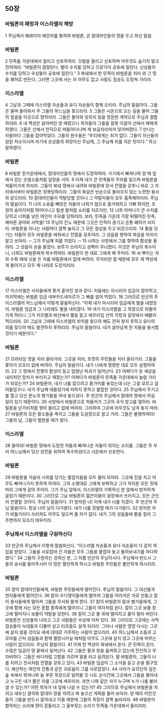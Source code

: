 ## 50장
### 바빌론의 패망과 이스라엘의 해방
1 주님께서 예레미야 예언자를 통하여 바빌론, 곧 칼데아인들의 땅을 두고 하신 말씀.
### 바빌론
2 민족들 가운데에서 알리고 선포하여라. 깃발을 올리고 선포하며 아무것도 숨기지 말고 전하여라. “바빌론이 점령된다. 벨이 수치를 당하고 므로닥이 공포에 질린다. 신상들이 수치를 당하고 우상들이 공포에 질린다.”
3 북녘에서 한 민족이 바빌론을 치러 와 그 땅을 폐허로 만든다. 그러면 그곳에 사는 자 아무도 없고 사람도 짐승도 도망쳐 가리라.
### 이스라엘
4 그날과 그때에 이스라엘 자손들과 유다 자손들이 함께 오리라. 주님의 말씀이다. 그들은 울며 돌아와서 주 그들의 하느님을 찾으리라.
5 그들은 시온으로 오는 길을 물어 그들의 얼굴을 이곳으로 향하리라. 그들은 돌아와 잊히지 않을 영원한 계약으로 주님과 결합하리라.
6 내 백성은 잃어버린 양 떼였으니 목자들이 그들을 잘못 이끌어 산에서 헤매게 하였다. 그들은 산에서 언덕으로 떠돌아다니며 제 보금자리마저 잊어버렸다.
7 만나는 자들마다 그들을 잡아먹었다. 그들의 원수들은 “우리에게는 죄가 없다. 그들이 자신들의 참된 처소이시며 자기네 조상들의 희망이신 주님께, 그 주님께 죄를 지은 탓이다.” 하고 말하였다.
### 바빌론
8 바빌론 한가운데에서, 칼데아인들의 땅에서 도망하여라. 거기에서 빠져나와 양 떼 앞에서 걷는 숫염소들처럼 앞장을 서라.
9 이제 내가 큰 민족들의 무리를 일으켜 바빌론을 쳐들어가게 하리라. 그들이 북녘 땅에서 내려와 바빌론에 맞서 전열을 갖추니 바로 그 자리에서부터 바빌론은 정복당하리라. 그들의 화살은 빈손으로 돌아오지 않는 노련한 용사와 같으리라.
10 칼데아인들이 약탈당할 것이니 그 약탈자들이 모두 흡족해하리라. 주님의 말씀이다.
11 나의 소유를 빼앗은 자들아 너희가 참으로 즐거워하고 기뻐 뛰지만, 초원의 송아지처럼 뛰어다니고 힘센 말처럼 소리를 지르지만,
12 너희 어머니가 큰 수치를 당하고 너희를 낳은 여인이 수모를 당하리라. 보라, 민족들 가운데 가장 뒤떨어진 민족, 메마른 광야와 사막을!
13 주님의 진노 때문에 그곳은 인적이 끊기고 온통 폐허가 되리라. 바빌론을 지나는 사람마다 깜짝 놀라고 그 모든 참상을 두고 비웃으리라.
14 활을 당기는 자들아 모두 바빌론을 에워싸고 전열을 갖추어라. 그 성읍을 향하여 화살을 아끼지 말고 쏘아라. ─ 그가 주님께 죄를 지었다. ─
15 너희는 사방에서 그를 향하여 함성을 올려라. 그 성읍이 손을 들었다. 보루가 쓰러지고 성벽이 무너졌다. 이것은 주님의 복수이니, 너희도 바빌론에게 복수하여라. 바빌론이 한 대로 그에게 해 주어라.
16 씨 뿌리는 자와 수확 때에 낫을 든 자를 바빌론에서 없애 버려라. 무자비한 칼 때문에 모두 제 백성에게 돌아가고 모두 제 나라로 도망치리라.
### 이스라엘
17 이스라엘은 사자들에게 쫓겨 흩어진 양과 같다. 처음에는 아시리아 임금이 잡아먹고, 마지막에는 바빌론 임금 네부카드네자르가 그 뼈를 씹어 먹었다.
18 그러므로 만군의 주 이스라엘의 하느님께서 이렇게 말씀하신다. “이제 내가 아시리아 임금에게 벌을 내렸듯이, 바빌론 임금과 그 나라에도 벌을 내리겠다.
19 내가 이스라엘을 그 목장으로 되돌아가게 하리니 그가 카르멜과 바산에서 풀을 뜯고 에프라임 산악 지방과 길앗에서 배불리 먹으리라.
20 그날과 그때에 이스라엘의 죄악을 찾으려 해도 전혀 찾지 못하고 유다의 죄를 찾으려 해도 발견하지 못하리라. 주님의 말씀이다. 내가 살아남게 한 자들을 용서할 것이기 때문이다.”
### 바빌론
21 므라타임 땅을 치러 올라가라. 그곳을 치러, 프콧의 주민들을 치러 올라가라. 그들을 쫓아가 모조리 없애 버려라. 주님의 말씀이다. 내가 너에게 명령한 대로 모두 실행하여라.
22 그 땅에서 전쟁의 함성이 일고 엄청난 파괴가 일어난다.
23 어쩌다가 온 세상을 내리치던 망치가 부러지고 깨졌는가? 어쩌다가 바빌론이 민족들 가운데에서 놀람 거리가 되었는가?
24 바빌론아, 내가 너를 잡으려고 올가미를 놓았는데 너는 그걸 모르고 걸려들었구나. 네가 주님께 대들었기에 피하지 못하고 붙잡힌 것이다.
25 주님께서 무기고를 열고 당신 분노의 병기들을 꺼내 놓으셨다. 주 만군의 주님께서 칼데아 땅에서 하실 일이 있기 때문이다.
26 사방에서 바빌론으로 쳐들어가 그곳의 곡식 창고를 열어라. 바빌론을 낟가리처럼 쌓아 올리고 없애 버려라. 그리하여 그곳에 아무것도 남겨 놓지 마라.
27 바빌론의 모든 황소들을 죽이고 그들을 도살장으로 끌고 가라. 그들은 불행하여라! 그들의 날, 그들이 벌받을 때가 왔다.
### 이스라엘
28 들어라! 바빌론 땅에서 도망친 자들과 빠져나온 자들이 외치는 소리를. 그들은 주 우리 하느님께서 당신 성전을 위하여 복수하셨다고 시온에서 선포한다.
### 바빌론
29 바빌론을 거슬러 시위를 당기는 활잡이들을 모두 불러 모아라. 그곳에 진을 치고 아무도 빠져나가지 못하게 하여라. 그의 소행대로 그에게 보복하고 그가 저지른 모든 짓에 따라 그에게 갚아 주어라. 그가 주님 앞에서, 이스라엘의 거룩하신 분 앞에서 방자하게 굴었기 때문이다.
30 그러므로 그날 바빌론의 젊은이들이 광장에서 쓰러지고, 모든 군인이 전멸할 것이다. 주님의 말씀이다.
31 방자한 너! 이제 내가 너를 치겠다. 주 만군의 주님 말씀이다. 정녕 너의 날이 다가왔다. 내가 너를 징벌할 때가 다가왔다.
32 방자한 자가 비틀거리다 쓰러져도 아무도 일으켜 줄 자가 없다. 내가 그의 성읍들에 불을 질러 그 주변까지 모조리 태우리라.
### 주님께서 이스라엘을 구원하신다
33 만군의 주님께서 이렇게 말씀하신다. “이스라엘 자손들과 유다 자손들이 다 같이 억압을 받았다. 그들을 사로잡아 간 자들은 모두 그들을 붙잡아 놓고 돌려보내기를 마다하였다.”
34 그들의 구원자는 강하신 분, 그 이름 만군의 주님이시다. 주님께서 반드시 그들의 송사를 들어주시어 이 땅은 평안하게 하시고 바빌론 주민들은 불안하게 하시리라.
### 바빌론
35 칼이 칼데아인들에게, 바빌론 주민들에게 떨어진다. 주님의 말씀이다. 그 대신들과 현자들에게 떨어진다.
36 칼이 수다쟁이들에게 떨어져 그들을 어리석은 자로 만들고 칼이 용사들에게 떨어져 그들을 무서워 떨게 한다.
37 칼이 바빌론의 말과 병거들에게, 그곳에 함께 사는 모든 혼합 종족에게 떨어지니 그들이 여자처럼 된다. 칼이 그곳 보물 창고에 떨어지니 보물이 약탈을 당한다.
38 칼이 그곳 물 위에 떨어지고 물이 말라 버린다. 바빌론은 신상들의 나라고 그곳 사람들은 우상에 미쳐 있다.
39 그러므로 그곳에는 사막 짐승들이 늑대들과 더불어 살고 타조들도 살게 되리라. 그러나 사람은 영영 다시는 그곳에 살지 않을 것이요 세세 대대로 거주하는 사람이 없으리라.
40 하느님께서 소돔과 고모라를 근처 성읍들과 함께 멸망시키실 때처럼 아무도 그곳에 살지 않고 그곳에 머무는 사람이 없으리라. 주님의 말씀이다.
41 이제 한 백성이 북녘에서 온다. 큰 민족이 온다. 수많은 임금이 땅 끝에서 일어난다.
42 그들은 활과 창을 움켜쥐고 있는데 잔인하고 무자비하다. 그들은 바다처럼 고함을 지르며 말을 타고 달려온다. 딸 바빌론아, 그들이 너를 치려고 전사처럼 전열을 갖추고 있다.
43 바빌론 임금이 그 소식을 듣고 손을 떨구었다. 해산하는 여인의 진통과 같은 괴로움이 그를 사로잡았다.
44 사자가 요르단의 깊은 숲 속에서 뛰쳐나와 늘 푸른 목장으로 달려들 듯 나도 순식간에 그곳에서 그들을 몰아내고 누구든 내가 뽑은 자를 그곳에 세우리라. 과연 나와 같은 자가 누구며 누가 나를 불러낼 수 있는가? 어떤 목자가 내 앞에 나설 수 있는가?
45 그러므로 주님께서 바빌론을 치려고 세우신 결의와 칼데아 땅을 치려고 짜 놓으신 계획을 들어 보아라. 양 떼의 어린것들이 그들을 반드시 끌어내고 이들 때문에 그들의 목장이 깜짝 놀라리라.
46 바빌론이 함락되는 소리에 땅이 흔들리고 그 울부짖는 소리가 민족들 가운데에서 들리리라.
